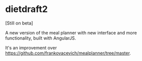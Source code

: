 # dietdraft2

[Still on beta]

A new version of the meal planner with new interface and more functionality, built with AngularJS.

It's an improvement over https://github.com/frankovacevich/mealplanner/tree/master.

